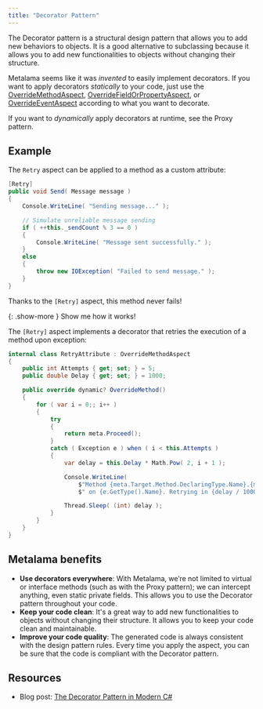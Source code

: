 ```yaml
---
title: "Decorator Pattern"
---
```


The Decorator pattern is a structural design pattern that allows you to add new behaviors to objects. It is a good
alternative to subclassing because it allows you to add new functionalities to objects without changing their structure.

Metalama seems like it was _invented_ to easily implement decorators. If you want to apply decorators _statically_ to
your code, just use
the [OverrideMethodAspect](https://doc.postsharp.net/metalama/api/metalama-framework-aspects-overridemethodaspect), [OverrideFieldOrPropertyAspect](https://doc.postsharp.net/metalama/api/metalama-framework-aspects-overridefieldorpropertyaspect),
or [OverrideEventAspect](https://doc.postsharp.net/metalama/api/metalama-framework-aspects-overrideeventaspect)
according to what you want to decorate.

If you want to _dynamically_ apply decorators at runtime, see the Proxy pattern.

## Example

The `Retry` aspect can be applied to a method as a custom attribute:

```cs
[Retry]
public void Send( Message message )
{
    Console.WriteLine( "Sending message..." );

    // Simulate unreliable message sending
    if ( ++this._sendCount % 3 == 0 )
    {
        Console.WriteLine( "Message sent successfully." );
    }
    else
    {
        throw new IOException( "Failed to send message." );
    }
}
```

Thanks to the `[Retry]` aspect, this method never fails!

{: .show-more }
Show me how it works!

The `[Retry]` aspect implements a decorator that retries the execution of a method upon exception:

```cs
internal class RetryAttribute : OverrideMethodAspect
{
    public int Attempts { get; set; } = 5;
    public double Delay { get; set; } = 1000;

    public override dynamic? OverrideMethod()
    {
        for ( var i = 0;; i++ )
        {
            try
            {
                return meta.Proceed();
            }
            catch ( Exception e ) when ( i < this.Attempts )
            {
                var delay = this.Delay * Math.Pow( 2, i + 1 );

                Console.WriteLine(
                    $"Method {meta.Target.Method.DeclaringType.Name}.{meta.Target.Method} has failed " +
                    $" on {e.GetType().Name}. Retrying in {delay / 1000} seconds... ({i + 1}/{this.Attempts})" );

                Thread.Sleep( (int) delay );
            }
        }
    }
}
```

## Metalama benefits

* **Use decorators everywhere**: With Metalama, we’re not limited to virtual or interface methods (such as with the
  Proxy pattern); we can intercept anything, even static private fields. This allows you to use the Decorator pattern
  throughout your code.
* **Keep your code clean**: It's a great way to add new functionalities to objects without changing their structure. It
  allows you to keep your code clean and maintainable.
* **Improve your code quality**: The generated code is always consistent with the design pattern rules. Every time you
  apply the aspect, you can be sure that the code is compliant with the Decorator pattern.

## Resources

* Blog post: [The Decorator Pattern in Modern C#](https://blog.postsharp.net/decorator-pattern)
